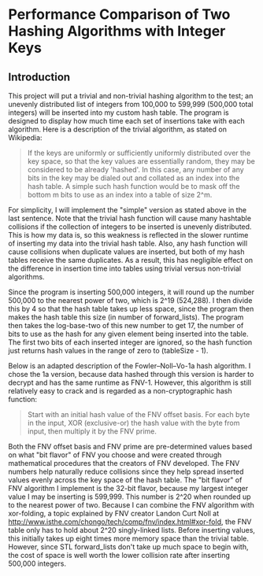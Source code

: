 # Performance Comparison of Two Hashing Algorithms with Integer Keys
## Introduction

This project will put a trivial and non-trivial hashing algorithm to the test; an unevenly
distributed list of integers from 100,000 to 599,999 (500,000 total integers) will be inserted
into my custom hash table. The program is designed to display how much time each set of
insertions take with each algorithm. Here is a description of the trivial algorithm, as stated on Wikipedia:

> If the keys are uniformly or sufficiently uniformly distributed over the key space,
so that the key values are essentially random, they may be considered to be already 'hashed'.
In this case, any number of any bits in the key may be dialed out and collated as an index
into the hash table. A simple such hash function would be to mask off the bottom m bits
to use as an index into a table of size 2^m.

For simplicity, I will implement the "simple" version as stated above in the last sentence. Note that the
trivial hash function will cause many hashtable collisions if the collection of integers
to be inserted is unevenly distributed. This is how my data is, so this weakness is reflected in the
slower runtime of inserting my data into the trivial hash table. Also, any hash function will cause
collisions when duplicate values are inserted, but both of my hash tables receive the same duplicates.
As a result, this has negligible effect on the difference in insertion time into tables using trivial
versus non-trivial algorithms.

Since the program is inserting 500,000
integers, it will round up the number 500,000 to the nearest power of two, which is 2^19 (524,288). I then
divide this by 4 so that the hash table takes up less space, since the program then makes the hash table
this size (in number of forward_lists). The program then takes the log-base-two of this new number to get
17, the number of bits to use as the hash for any given element being inserted into the table. The first
two bits of each inserted integer are ignored, so the hash function just returns hash values in the range
of zero to (tableSize - 1).

Below is an adapted description of the Fowler–Noll–Vo-1a hash algorithm. I chose the 1a version, because data
hashed through this version is harder to decrypt and has the same runtime as FNV-1. However, this
algorithm is still relatively easy to crack and is regarded as a non-cryptographic hash function:

> Start with an initial hash value of the FNV offset basis. For each byte in the input, XOR
> (exclusive-or) the hash value with the byte from input, then multiply it by the FNV prime.

Both the FNV offset basis and FNV prime are pre-determined values based on what "bit flavor" of
FNV you choose and were created through mathematical procedures that the creators of FNV developed.
The FNV numbers help naturally reduce collisions since they help spread inserted values evenly across the
key space of the hash table. The "bit flavor" of FNV algorithm I implement is the 32-bit flavor, because my
largest integer value I may be inserting is 599,999. This number is 2^20 when rounded up to the nearest power of two.
Because I can combine the FNV algorithm with xor-folding, a topic explained by FNV creator Landon Curt Noll at
http://www.isthe.com/chongo/tech/comp/fnv/index.html#xor-fold, the FNV table only has to hold about 2^20
singly-linked lists. Before inserting values, this initially takes up eight times more memory space than the
trivial table. However, since STL forward_lists don't take up much space to begin with, the cost of space is well
worth the lower collision rate after inserting 500,000 integers.